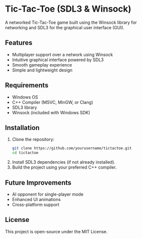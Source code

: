 # Tic-Tac-Toe (SDL3 & Winsock)

A networked Tic-Tac-Toe game built using the Winsock library for networking and SDL3 for the graphical user interface (GUI).

## Features
- Multiplayer support over a network using Winsock
- Intuitive graphical interface powered by SDL3
- Smooth gameplay experience
- Simple and lightweight design

## Requirements
- Windows OS
- C++ Compiler (MSVC, MinGW, or Clang)
- SDL3 library
- Winsock (included with Windows SDK)

## Installation
1. Clone the repository:
   ```sh
   git clone https://github.com/yourusername/tictactoe.git
   cd tictactoe
   ```
2. Install SDL3 dependencies (if not already installed).
3. Build the project using your preferred C++ compiler.

## Future Improvements
- AI opponent for single-player mode
- Enhanced UI animations
- Cross-platform support

## License
This project is open-source under the MIT License.

